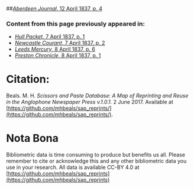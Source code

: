 ##[*Aberdeen Journal*, 12 April 1837, p. 4](https://mhbeals.github.io/sap_html/Aberdeen-Journal/Aberdeen-Journal-12-April-1837-p-4)

### Content from this page previously appeared in:
+ [*Hull Packet*, 7 April 1837, p. 1](https://mhbeals.github.io/sap_html/Hull-Packet/Hull-Packet-7-April-1837-p-1)
+ [*Newcastle Courant*, 7 April 1837, p. 2](https://mhbeals.github.io/sap_html/Newcastle-Courant/Newcastle-Courant-7-April-1837-p-2)
+ [*Leeds Mercury*, 8 April 1837, p. 6](https://mhbeals.github.io/sap_html/Leeds-Mercury/Leeds-Mercury-8-April-1837-p-6)
+ [*Preston Chronicle*, 8 April 1837, p. 1](https://mhbeals.github.io/sap_html/Preston-Chronicle/Preston-Chronicle-8-April-1837-p-1)
                    
# Citation: 

Beals. M. H. *Scissors and Paste Database: A Map of Reprinting and Reuse in the Anglophone Newspaper Press v.1.0.1.* 2 June 2017. Available at [https://github.com/mhbeals/sap_reprints/](https://github.com/mhbeals/sap_reprints/). 
                    
# Nota Bona

Bibliometric data is time consuming to produce but benefits us all. Please remember to cite or acknowledge this and any other bibliometric data you use in your research. All data is available CC-BY 4.0 at [https://github.com/mhbeals/sap_reprints](https://github.com/mhbeals/sap_reprints)